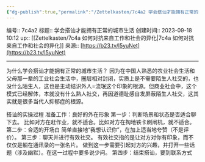 ```yaml
---
{"dg-publish":true,"permalink":"/Zettelkasten/7c4a2 学会搭讪才能拥有正常的城市生活/","dgPassFrontmatter":true}
---
```


编号:: 7c4a2
标题:: 学会搭讪才能拥有正常的城市生活
创建时间:: 2023-09-18 10:12
up:: [[Zettelkasten/7c4a 如何对抗来自工作和社会的异化\|7c4a 如何对抗来自工作和社会的异化]]
来源:: [https://b23.tv/l5yuNet](https://b23.tv/l5yuNet)

---

为什么学会搭讪才能拥有正常的城市生活？
因为在中国人熟悉的农业社会生活和父母那一辈的工业社会生活中，圈层相对封闭，实质上是不需要陌生人社交的，也没什么陌生人，这也是主动结识外人=流氓这个印象的根源。但商业社会中，这个模式已经解体，本就没有什么熟人社交，再因道德耻感自发屏蔽陌生人社交，这其实就是很多当代人抑郁症的根源。

搭讪的实操过程
准备工作：良好的外在形象
第一步：判断场景和状态是否适合聊下去。
比如对方在赶作业，就不适合。比如对方在掏地铁卡刷闸机，就不适合。
第二步：合适的开场白
简单直接地“我想认识你”，在加上适当地夸赞（不是评价）。
第三步：聊天并进行有效社交。
有效社交指的是让对方对你有印象，而不仅仅是躺在通讯录的一张名片。
做到这一步需要引起对方的兴趣，并打开一些话题（涉及幽默）。在这一过程中要多说少问。
第四步：结束搭讪，要到联系方式



